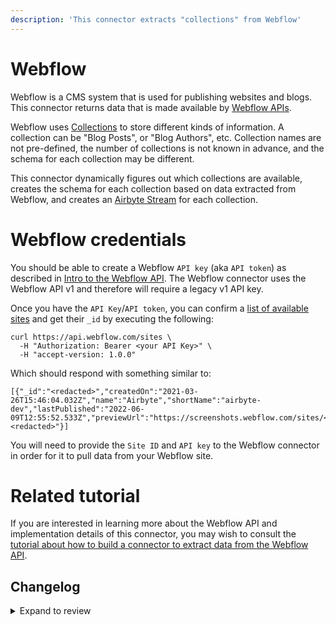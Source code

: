 ```yaml
---
description: 'This connector extracts "collections" from Webflow'
---
```


# Webflow

Webflow is a CMS system that is used for publishing websites and blogs. This connector returns data that is made available by [Webflow APIs](https://developers.webflow.com/).

Webflow uses [Collections](https://developers.webflow.com/#collections) to store different kinds of information. A collection can be "Blog Posts", or "Blog Authors", etc. Collection names are not pre-defined, the number of collections is not known in advance, and the schema for each collection may be different.

This connector dynamically figures out which collections are available, creates the schema for each collection based on data extracted from Webflow, and creates an [Airbyte Stream](https://docs.airbyte.com/platform/connector-development/cdk-python/full-refresh-stream/) for each collection.

# Webflow credentials

You should be able to create a Webflow `API key` (aka `API token`) as described in [Intro to the Webflow API](https://university.webflow.com/lesson/intro-to-the-webflow-api). The Webflow connector uses the Webflow API v1 and therefore will require a legacy v1 API key.

Once you have the `API Key`/`API token`, you can confirm a [list of available sites](https://developers.webflow.com/#sites) and get their `_id` by executing the following:

```
curl https://api.webflow.com/sites \
  -H "Authorization: Bearer <your API Key>" \
  -H "accept-version: 1.0.0"
```

Which should respond with something similar to:

```
[{"_id":"<redacted>","createdOn":"2021-03-26T15:46:04.032Z","name":"Airbyte","shortName":"airbyte-dev","lastPublished":"2022-06-09T12:55:52.533Z","previewUrl":"https://screenshots.webflow.com/sites/<redacted>","timezone":"America/Los_Angeles","database":"<redacted>"}]
```

You will need to provide the `Site ID` and `API key` to the Webflow connector in order for it to pull data from your Webflow site.

# Related tutorial

If you are interested in learning more about the Webflow API and implementation details of this connector, you may wish to consult the [tutorial about how to build a connector to extract data from the Webflow API](https://airbyte.com/tutorials/extract-data-from-the-webflow-api).

## Changelog

<details>
  <summary>Expand to review</summary>

| Version | Date       | Pull Request                                             | Subject                                                                |
| :------ | :--------- | :------------------------------------------------------- | :--------------------------------------------------------------------- |
| 0.1.42 | 2025-04-05 | [57370](https://github.com/airbytehq/airbyte/pull/57370) | Update dependencies |
| 0.1.41 | 2025-03-29 | [56853](https://github.com/airbytehq/airbyte/pull/56853) | Update dependencies |
| 0.1.40 | 2025-03-22 | [56285](https://github.com/airbytehq/airbyte/pull/56285) | Update dependencies |
| 0.1.39 | 2025-03-08 | [55612](https://github.com/airbytehq/airbyte/pull/55612) | Update dependencies |
| 0.1.38 | 2025-03-01 | [55156](https://github.com/airbytehq/airbyte/pull/55156) | Update dependencies |
| 0.1.37 | 2025-02-22 | [54505](https://github.com/airbytehq/airbyte/pull/54505) | Update dependencies |
| 0.1.36 | 2025-02-15 | [54076](https://github.com/airbytehq/airbyte/pull/54076) | Update dependencies |
| 0.1.35 | 2025-02-01 | [53089](https://github.com/airbytehq/airbyte/pull/53089) | Update dependencies |
| 0.1.34 | 2025-01-25 | [52435](https://github.com/airbytehq/airbyte/pull/52435) | Update dependencies |
| 0.1.33 | 2025-01-18 | [52027](https://github.com/airbytehq/airbyte/pull/52027) | Update dependencies |
| 0.1.32 | 2025-01-11 | [51437](https://github.com/airbytehq/airbyte/pull/51437) | Update dependencies |
| 0.1.31 | 2024-12-28 | [50811](https://github.com/airbytehq/airbyte/pull/50811) | Update dependencies |
| 0.1.30 | 2024-12-21 | [50367](https://github.com/airbytehq/airbyte/pull/50367) | Update dependencies |
| 0.1.29 | 2024-12-14 | [49759](https://github.com/airbytehq/airbyte/pull/49759) | Update dependencies |
| 0.1.28 | 2024-12-12 | [49391](https://github.com/airbytehq/airbyte/pull/49391) | Update dependencies |
| 0.1.27 | 2024-11-25 | [48643](https://github.com/airbytehq/airbyte/pull/48643) | Starting with this version, the Docker image is now rootless. Please note that this and future versions will not be compatible with Airbyte versions earlier than 0.64 |
| 0.1.26 | 2024-10-29 | [47871](https://github.com/airbytehq/airbyte/pull/47871) | Update dependencies |
| 0.1.25 | 2024-10-28 | [47102](https://github.com/airbytehq/airbyte/pull/47102) | Update dependencies |
| 0.1.24 | 2024-10-12 | [46854](https://github.com/airbytehq/airbyte/pull/46854) | Update dependencies |
| 0.1.23 | 2024-10-05 | [46410](https://github.com/airbytehq/airbyte/pull/46410) | Update dependencies |
| 0.1.22 | 2024-09-28 | [46194](https://github.com/airbytehq/airbyte/pull/46194) | Update dependencies |
| 0.1.21 | 2024-09-21 | [45729](https://github.com/airbytehq/airbyte/pull/45729) | Update dependencies |
| 0.1.20 | 2024-09-14 | [45296](https://github.com/airbytehq/airbyte/pull/45296) | Update dependencies |
| 0.1.19 | 2024-08-31 | [45040](https://github.com/airbytehq/airbyte/pull/45040) | Update dependencies |
| 0.1.18 | 2024-08-24 | [44724](https://github.com/airbytehq/airbyte/pull/44724) | Update dependencies |
| 0.1.17 | 2024-08-17 | [44347](https://github.com/airbytehq/airbyte/pull/44347) | Update dependencies |
| 0.1.16 | 2024-08-10 | [43620](https://github.com/airbytehq/airbyte/pull/43620) | Update dependencies |
| 0.1.15 | 2024-08-03 | [43240](https://github.com/airbytehq/airbyte/pull/43240) | Update dependencies |
| 0.1.14 | 2024-07-27 | [42646](https://github.com/airbytehq/airbyte/pull/42646) | Update dependencies |
| 0.1.13 | 2024-07-20 | [42297](https://github.com/airbytehq/airbyte/pull/42297) | Update dependencies |
| 0.1.12 | 2024-07-13 | [41690](https://github.com/airbytehq/airbyte/pull/41690) | Update dependencies |
| 0.1.11 | 2024-07-10 | [41482](https://github.com/airbytehq/airbyte/pull/41482) | Update dependencies |
| 0.1.10 | 2024-07-09 | [41280](https://github.com/airbytehq/airbyte/pull/41280) | Update dependencies |
| 0.1.9 | 2024-07-06 | [40996](https://github.com/airbytehq/airbyte/pull/40996) | Update dependencies |
| 0.1.8 | 2024-06-26 | [40549](https://github.com/airbytehq/airbyte/pull/40549) | Migrate off deprecated auth package |
| 0.1.7 | 2024-06-25 | [40259](https://github.com/airbytehq/airbyte/pull/40259) | Update dependencies |
| 0.1.6 | 2024-06-22 | [40009](https://github.com/airbytehq/airbyte/pull/40009) | Update dependencies |
| 0.1.5 | 2024-06-06 | [39151](https://github.com/airbytehq/airbyte/pull/39151) | [autopull] Upgrade base image to v1.2.2 |
| 0.1.4 | 2024-05-21 | [38498](https://github.com/airbytehq/airbyte/pull/38498) | [autopull] base image + poetry + up_to_date |
| 0.1.3 | 2022-12-11 | [33315](https://github.com/airbytehq/airbyte/pull/33315) | Updates CDK to latest version and adds additional properties to schema |
| 0.1.2 | 2022-07-14 | [14689](https://github.com/airbytehq/airbyte/pull/14689) | Webflow added IDs to streams |
| 0.1.1 | 2022-06-22 | [13617](https://github.com/airbytehq/airbyte/pull/13617) | Updates Spec Documentation URL |
| 0.1.0 | 2022-06-22 | [13617](https://github.com/airbytehq/airbyte/pull/13617) | Initial release |

</details>
